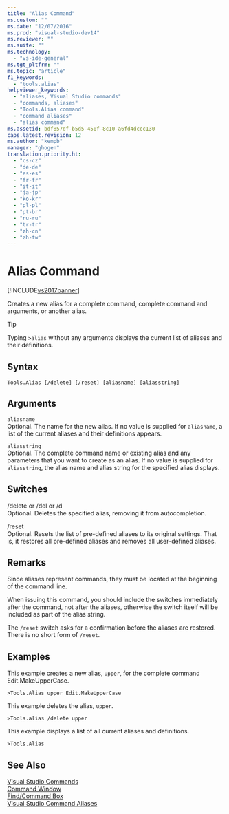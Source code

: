 ```yaml
---
title: "Alias Command"
ms.custom: ""
ms.date: "12/07/2016"
ms.prod: "visual-studio-dev14"
ms.reviewer: ""
ms.suite: ""
ms.technology: 
  - "vs-ide-general"
ms.tgt_pltfrm: ""
ms.topic: "article"
f1_keywords: 
  - "tools.alias"
helpviewer_keywords: 
  - "aliases, Visual Studio commands"
  - "commands, aliases"
  - "Tools.Alias command"
  - "command aliases"
  - "alias command"
ms.assetid: bdf857df-b5d5-450f-8c10-a6fd4dccc130
caps.latest.revision: 12
ms.author: "kempb"
manager: "ghogen"
translation.priority.ht: 
  - "cs-cz"
  - "de-de"
  - "es-es"
  - "fr-fr"
  - "it-it"
  - "ja-jp"
  - "ko-kr"
  - "pl-pl"
  - "pt-br"
  - "ru-ru"
  - "tr-tr"
  - "zh-cn"
  - "zh-tw"
---
```

# Alias Command
[!INCLUDE[vs2017banner](../../code-quality/includes/vs2017banner.md)]

Creates a new alias for a complete command, complete command and arguments, or another alias.  
  
> [!TIP]
>  Typing `>alias` without any arguments displays the current list of aliases and their definitions.  
  
## Syntax  
  
```  
Tools.Alias [/delete] [/reset] [aliasname] [aliasstring]  
```  
  
## Arguments  
 `aliasname`  
 Optional. The name for the new alias. If no value is supplied for `aliasname`, a list of the current aliases and their definitions appears.  
  
 `aliasstring`  
 Optional. The complete command name or existing alias and any parameters that you want to create as an alias. If no value is supplied for `aliasstring`, the alias name and alias string for the specified alias displays.  
  
## Switches  
 /delete or /del or /d  
 Optional. Deletes the specified alias, removing it from autocompletion.  
  
 /reset  
 Optional. Resets the list of pre-defined aliases to its original settings. That is, it restores all pre-defined aliases and removes all user-defined aliases.  
  
## Remarks  
 Since aliases represent commands, they must be located at the beginning of the command line.  
  
 When issuing this command, you should include the switches immediately after the command, not after the aliases, otherwise the switch itself will be included as part of the alias string.  
  
 The `/reset` switch asks for a confirmation before the aliases are restored. There is no short form of `/reset`.  
  
## Examples  
 This example creates a new alias, `upper`, for the complete command Edit.MakeUpperCase.  
  
```  
>Tools.Alias upper Edit.MakeUpperCase  
```  
  
 This example deletes the alias, `upper`.  
  
```  
>Tools.alias /delete upper  
```  
  
 This example displays a list of all current aliases and definitions.  
  
```  
>Tools.Alias  
```  
  
## See Also  
 [Visual Studio Commands](../../ide/reference/visual-studio-commands.md)   
 [Command Window](../../ide/reference/command-window.md)   
 [Find/Command Box](../../ide/find-command-box.md)   
 [Visual Studio Command Aliases](../../ide/reference/visual-studio-command-aliases.md)